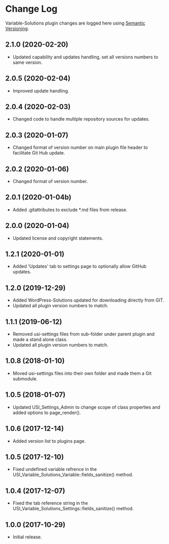 # Change Log #

Variable-Solutions plugin changes are logged here using <a href="http://semver.org/">Semantic Versioning</a>.

## 2.1.0 (2020-02-20) ##
* Updated capability and updates handling, set all versions numbers to same version.

## 2.0.5 (2020-02-04) ##
* Improved update handling.

## 2.0.4 (2020-02-03) ##
* Changed code to handle multiple repository sources for updates.

## 2.0.3 (2020-01-07) ##
* Changed format of version number on main plugin file header to facilitate Git Hub update.

## 2.0.2 (2020-01-06) ##
* Changed format of version number.

## 2.0.1 (2020-01-04b) ##
* Added .gitattributes to exclude *.md files from release.

## 2.0.0 (2020-01-04) ##
* Updated license and copyright statements.

## 1.2.1 (2020-01-01) ##
* Added 'Updates' tab to settings page to optionally allow GitHub updates.

## 1.2.0 (2019-12-29) ##
* Added WordPress-Solutions updated for downloading directly from GIT.
* Updated all plugin version numbers to match.

## 1.1.1 (2019-06-12) ##
* Removed usi-settings files from sub-folder under parent plugin and made a stand alone class.
* Updated all plugin version numbers to match.

## 1.0.8 (2018-01-10) ##
* Moved usi-settings files into their own folder and made them a Git submodule.

## 1.0.5 (2018-01-07) ##
* Updated USI_Settings_Admin to change scope of class properties and added options to page_render().

## 1.0.6 (2017-12-14) ##
* Added version list to plugins page.

## 1.0.5 (2017-12-10) ##
* Fixed undefined variable refrence in the USI_Variable_Solutions_Variable::fields_sanitize() method.

## 1.0.4 (2017-12-07) ##
* Fixed the tab reference string in the USI_Variable_Solutions_Settings::fields_sanitize() method.

## 1.0.0 (2017-10-29) ##
* Initial release.


